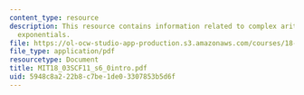 ```yaml
---
content_type: resource
description: This resource contains information related to complex arithmetic and
  exponentials.
file: https://ol-ocw-studio-app-production.s3.amazonaws.com/courses/18-03sc-differential-equations-fall-2011/5948c8a222b8c7be1de03307853b5d6f_MIT18_03SCF11_s6_0intro.pdf
file_type: application/pdf
resourcetype: Document
title: MIT18_03SCF11_s6_0intro.pdf
uid: 5948c8a2-22b8-c7be-1de0-3307853b5d6f
---
```

